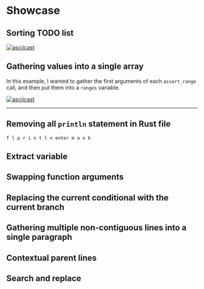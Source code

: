 # Showcase

## Sorting TODO list

[![asciicast](https://asciinema.org/a/619905.svg)](https://asciinema.org/a/619905)

## Gathering values into a single array

In this example, I wanted to gather the first arguments of each `assert_range` call, and then put them into a `ranges` variable.

[![asciicast](https://asciinema.org/a/611840.svg)](https://asciinema.org/a/611840)

---

## Removing all `println` statement in Rust file

```
f l p r i n t l n enter m a o k
```

## Extract variable

## Swapping function arguments

## Replacing the current conditional with the current branch

## Gathering multiple non-contiguous lines into a single paragraph

## Contextual parent lines

## Search and replace
